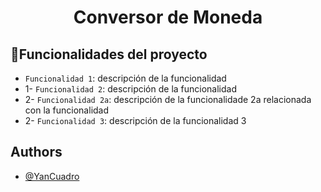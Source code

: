 <h1 align="center">Conversor de Moneda</h1>



## :hammer:Funcionalidades del proyecto

- `Funcionalidad 1`: descripción de la funcionalidad
- 1- `Funcionalidad 2`: descripción de la funcionalidad
- 2- `Funcionalidad 2a`: descripción de la funcionalidade 2a relacionada con la funcionalidad
- 2- `Funcionalidad 3`: descripción de la funcionalidad 3

## Authors

- [@YanCuadro](https://github.com/YanCuadro)
